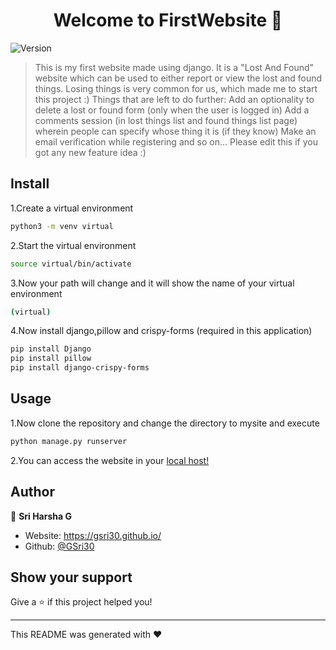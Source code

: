 <h1 align="center">Welcome to FirstWebsite 👋</h1>
<p>
  <img alt="Version" src="https://img.shields.io/badge/version-0.1-blue.svg?cacheSeconds=2592000" />
</p>

> This is my first website made using django. It is a &#34;Lost And Found&#34; website which can be used to either report or view the lost and found things. Losing things is very common for us, which made me to start this project :)
> Things that are left to do further:
  > Add an optionality to delete a lost or found form (only when the user is logged in)
  > Add a comments session (in lost things list and found things list page) wherein people can specify whose thing it is (if they know)
  > Make an email verification while registering
> and so on... Please edit this if you got any new feature idea :)


## Install
1.Create a virtual environment
```sh
python3 -m venv virtual
```
2.Start the virtual environment
```sh
source virtual/bin/activate
```
3.Now your path will change and it will show the name of your virtual environment
```sh
(virtual)
```
4.Now install django,pillow and crispy-forms (required in this application)
```sh
pip install Django
pip install pillow
pip install django-crispy-forms
```

## Usage
1.Now clone the repository and change the directory to mysite and execute
```sh
python manage.py runserver
```
2.You can access the website in your <a href="http://127.0.0.1:8000/">local host!</a>

## Author

👤 **Sri Harsha G**

* Website: https://gsri30.github.io/
* Github: [@GSri30](https://github.com/GSri30)

## Show your support

Give a ⭐️ if this project helped you!

***
This README was generated with ❤️ 
